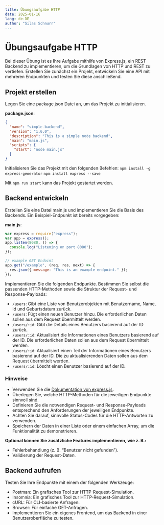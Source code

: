 ```yaml
---
title: Übungsaufgabe HTTP
date: 2025-01-16
lang: de-DE
author: "Silas Schnurr"
...
```


# Übungsaufgabe HTTP

Bei dieser Übung ist es Ihre Aufgabe mithilfe von Express.js, ein REST Backend zu implementieren, um die Grundlagen von HTTP und REST zu vertiefen. Erstellen Sie zunächst ein Projekt, entwickeln Sie eine API mit mehreren Endpunkten und testen Sie diese anschließend.

## Projekt erstellen

Legen Sie eine package.json Datei an, um das Projekt zu initialisieren.

**package.json**:

```json
{
  "name": "simple-backend",
  "version": "1.0.0",
  "description": "This is a simple node backend",
  "main": "main.js",
  "scripts": {
    "start": "node main.js"
  }
}
```

Initialisieren Sie das Projekt mit den folgenden Befehlen:
`npm install -g express-generator`
`npm install express --save`

Mit `npm run start` kann das Projekt gestartet werden.

## Backend entwickeln

Erstellen Sie eine Datei main.js und implementieren Sie die Basis des Backends. Ein Beispiel-Endpunkt ist bereits vorgegeben:

**main.js**:

```javascript
var express = require("express");
var app = express();
app.listen(8080, () => {
  console.log("Listening on port 8080");
});

// example GET Endoint
app.get("/example", (req, res, next) => {
  res.json({ message: "This is an example endpoint." });
});
```

Implementieren Sie die folgenden Endpunkte. Bestimmen Sie selbst die passenden HTTP-Methoden sowie die Struktur der Request- und Response-Payloads:

- `/users`: Gibt eine Liste von Benutzerobjekten mit Benutzername, Name, Id und Geburtsdatum zurück.
- `/users`: Fügt einen neuen Benutzer hinzu. Die erforderlichen Daten sollen aus dem Request übermittelt werden.
- `/users/:id`: Gibt die Details eines Benutzers basierend auf der ID zurück.
- `/users/:id`: Aktualisiert die Informationen eines Benutzers basierend auf der ID. Die erforderlichen Daten sollen aus dem Request übermittelt werden.
- `/users/:id`: Aktualisiert einen Teil der Informationen eines Benutzers basierend auf der ID. Die zu aktualisierenden Daten sollen aus dem Request übermittelt werden.
- `/users/:id`: Löscht einen Benutzer basierend auf der ID.

### Hinweise

- Verwenden Sie die [Dokumentation von express.js](https://expressjs.com/en/5x/api.html).
- Überlegen Sie, welche HTTP-Methoden für die jeweiligen Endpunkte sinnvoll sind.
- Definieren Sie die notwendigen Request- und Response-Payloads entsprechend den Anforderungen der jeweiligen Endpunkte.
- Achten Sie darauf, sinnvolle Status-Codes für die HTTP-Antworten zu verwenden.
- Speichern der Daten in einer Liste oder einem einfachen Array, um die Funktionalität zu demonstrieren.

**Optional können Sie zusätzliche Features implementieren, wie z. B.:**

- Fehlerbehandlung (z. B. “Benutzer nicht gefunden”).
- Validierung der Request-Daten.

## Backend aufrufen

Testen Sie Ihre Endpunkte mit einem der folgenden Werkzeuge:

- Postman: Ein grafisches Tool zur HTTP-Request-Simulation.
- Insomnia: Ein grafisches Tool zur HTTP-Request-Simulation.
- cURL: Für CLI-basierte Anfragen.
- Browser: Für einfache GET-Anfragen.
- Implementieren Sie ein eigenes Frontend, um das Backend in einer Benutzeroberfläche zu testen.
